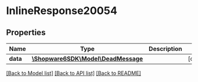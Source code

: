 # InlineResponse20054

## Properties
Name | Type | Description | Notes
------------ | ------------- | ------------- | -------------
**data** | [**\Shopware6SDK\Model\DeadMessage**](DeadMessage.md) |  | [optional] 

[[Back to Model list]](../../README.md#documentation-for-models) [[Back to API list]](../../README.md#documentation-for-api-endpoints) [[Back to README]](../../README.md)

